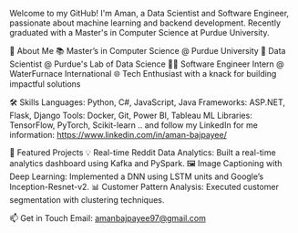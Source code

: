 Welcome to my GitHub! I'm Aman, a Data Scientist and Software Engineer, passionate about machine learning and backend development. Recently graduated with a Master's in Computer Science at Purdue University.

🚀 About Me
📚 Master’s in Computer Science @ Purdue University
💼 Data Scientist @ Purdue's Lab of Data Science
👨‍💻 Software Engineer Intern @ WaterFurnace International
🌐 Tech Enthusiast with a knack for building impactful solutions

🛠 Skills
Languages: Python, C#, JavaScript, Java
Frameworks: ASP.NET, Flask, Django
Tools: Docker, Git, Power BI, Tableau
ML Libraries: TensorFlow, PyTorch, Scikit-learn 
.. and follow my LinkedIn for me information: https://www.linkedin.com/in/aman-bajpayee/

🌟 Featured Projects
💡 Real-time Reddit Data Analytics: Built a real-time analytics dashboard using Kafka and PySpark.
🖼️ Image Captioning with Deep Learning: Implemented a DNN using LSTM units and Google’s Inception-Resnet-v2.
📊 Customer Pattern Analysis: Executed customer segmentation with clustering techniques.

📫 Get in Touch
Email: amanbajpayee97@gmail.com

